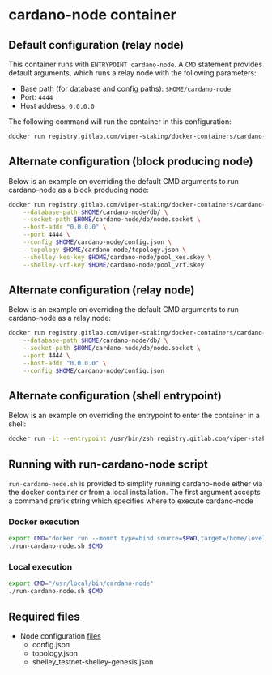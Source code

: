 # cardano-node container

## Default configuration (relay node)
This container runs with `ENTRYPOINT cardano-node`. A `CMD` statement provides default arguments,
which runs a relay node with the following parameters:

* Base path (for database and config paths): `$HOME/cardano-node`
* Port: `4444`
* Host address: `0.0.0.0`

The following command will run the container in this configuration:
``` bash
docker run registry.gitlab.com/viper-staking/docker-containers/cardano-node:latest
```

## Alternate configuration (block producing node)
Below is an example on overriding the default CMD arguments to run cardano-node as a block
producing node:
``` bash
docker run registry.gitlab.com/viper-staking/docker-containers/cardano-node:latest \
    --database-path $HOME/cardano-node/db/ \
    --socket-path $HOME/cardano-node/db/node.socket \
    --host-addr "0.0.0.0" \
    --port 4444 \
    --config $HOME/cardano-node/config.json \
    --topology $HOME/cardano-node/topology.json \
    --shelley-kes-key $HOME/cardano-node/pool_kes.skey \
    --shelley-vrf-key $HOME/cardano-node/pool_vrf.skey
```

## Alternate configuration (relay node)
Below is an example on overriding the default CMD arguments to run cardano-node as a relay
node:
``` bash
docker run registry.gitlab.com/viper-staking/docker-containers/cardano-node:latest \
    --database-path $HOME/cardano-node/db/ \
    --socket-path $HOME/cardano-node/db/node.socket \
    --port 4444 \
    --host-addr "0.0.0.0" \
    --config $HOME/cardano-node/config.json
```

## Alternate configuration (shell entrypoint)
Below is an example on overriding the entrypoint to enter the container in a shell:
``` bash
docker run -it --entrypoint /usr/bin/zsh registry.gitlab.com/viper-staking/docker-containers/cardano-node:latest
```

## Running with run-cardano-node script
`run-cardano-node.sh` is provided to simplify running cardano-node either via the docker 
container or from a local installation. The first argument accepts a command prefix string
which specifies where to execute cardano-node

### Docker execution
``` bash
export CMD="docker run --mount type=bind,source=$PWD,target=/home/lovelace/cardano-node/ registry.gitlab.com/viper-staking/docker-containers/cardano-node:latest"
./run-cardano-node.sh $CMD
```

### Local execution
``` bash
export CMD="/usr/local/bin/cardano-node"
./run-cardano-node.sh $CMD
```

## Required files
* Node configuration [files](https://hydra.iohk.io/build/3462018/download/1/index.html)
  * config.json
  * topology.json
  * shelley_testnet-shelley-genesis.json
